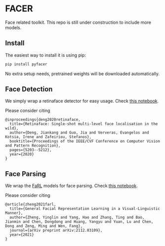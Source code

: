 # FACER

Face related toolkit. This repo is still under construction to include more models.

## Install

The easiest way to install it is using pip:

```bash
pip install pyfacer
```
No extra setup needs, pretrained weights will be downloaded automatically.


## Face Detection

We simply wrap a retinaface detector for easy usage.
Check [this notebook](./samples/face_detect.ipynb).

Please consider citing
```
@inproceedings{deng2020retinaface,
  title={Retinaface: Single-shot multi-level face localisation in the wild},
  author={Deng, Jiankang and Guo, Jia and Ververas, Evangelos and Kotsia, Irene and Zafeiriou, Stefanos},
  booktitle={Proceedings of the IEEE/CVF Conference on Computer Vision and Pattern Recognition},
  pages={5203--5212},
  year={2020}
}
```

## Face Parsing

We wrap the [FaRL](https://github.com/faceperceiver/farl) models for face parsing.
Check [this notebook](./samples/face_parsing.ipynb).

Please consider citing
```
@article{zheng2021farl,
  title={General Facial Representation Learning in a Visual-Linguistic Manner},
  author={Zheng, Yinglin and Yang, Hao and Zhang, Ting and Bao, Jianmin and Chen, Dongdong and Huang, Yangyu and Yuan, Lu and Chen, Dong and Zeng, Ming and Wen, Fang},
  journal={arXiv preprint arXiv:2112.03109},
  year={2021}
}
``` 

